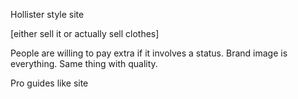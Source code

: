Hollister style site
  
  [either sell it or actually sell clothes]

People are willing to pay extra if it involves a status. Brand image is everything. Same thing with quality.

Pro guides like site
